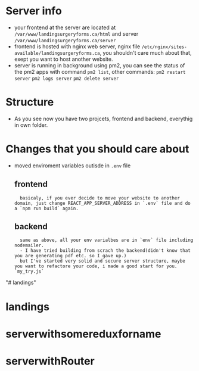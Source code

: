 # Server info
- your frontend at the server are located at `/var/www/landingsurgeryforms.ca/html` and server `/var/www/landingsurgeryforms.ca/server`
- frontend is hosted with nginx web server, nginx file `/etc/nginx/sites-available/landingsurgeryforms.ca`, you shouldn't care much about that, exept you want to host another website.
- server is running in background using pm2, you can see the status of the pm2 apps with command `pm2 list`, other commands:
`pm2 restart server`
`pm2 logs server`
`pm2 delete server`
# Structure
- As you see now you have two projcets, frontend and backend, everythig in own folder.
# Changes that you should care about
- moved enviroment variables outisde in `.env` file
    ## frontend
        basicaly, if you ever decide to move your website to another domain, just change REACT_APP_SERVER_ADDRESS in `.env` file and do a `npm run build` again.
    ## backend
        same as above, all your env varialbes are in `env` file including nodemailer.
        - I have tried building from scrach the backend(didn't know that you are generating pdf etc. so I gave up.)
        but I've started very solid and secure server structure, maybe you want to refactore your code, i made a good start for you. `my_try.js`
"# landings" 
# landings
# serverwithsomereduxforname
# serverwithRouter
